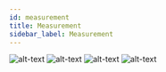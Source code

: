 ```yaml
---
id: measurement
title: Measurement
sidebar_label: Measurement
---
```

![alt-text](/img/device4.png)
![alt-text](/img/measurement.png)
![alt-text](/img/measurement-1.png)
![alt-text](/img/measurement-2.png)
